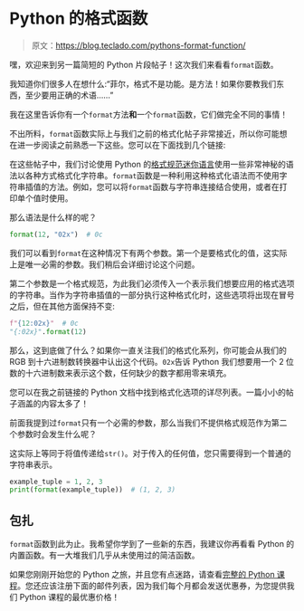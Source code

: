 # Python 的格式函数

> 原文：<https://blog.teclado.com/pythons-format-function/>

嘿，欢迎来到另一篇简短的 Python 片段帖子！这次我们来看看`format`函数。

我知道你们很多人在想什么:“菲尔，格式不是功能。是方法！如果你要教我们东西，至少要用正确的术语……”

我在这里告诉你有一个`format`方法**和**一个`format`函数，它们做完全不同的事情！

不出所料，`format`函数实际上与我们之前的格式化帖子非常接近，所以你可能想在进一步阅读之前熟悉一下这些。您可以在下面找到几个链接:

在这些帖子中，我们讨论使用 Python 的[格式规范迷你语言](https://docs.python.org/3/library/string.html#format-specification-mini-language)使用一些非常神秘的语法以各种方式格式化字符串。`format`函数是一种利用这种格式化语法而不使用字符串插值的方法。例如，您可以将`format`函数与字符串连接结合使用，或者在打印单个值时使用。

那么语法是什么样的呢？

```py
format(12, "02x")  # 0c 
```

我们可以看到`format`在这种情况下有两个参数。第一个是要格式化的值，这实际上是唯一必需的参数。我们稍后会详细讨论这个问题。

第二个参数是一个格式规范，为此我们必须传入一个表示我们想要应用的格式选项的字符串。当作为字符串插值的一部分执行这种格式化时，这些选项将出现在冒号之后，但在其他方面保持不变:

```py
f"{12:02x}"  # 0c
"{:02x}".format(12) 
```

那么，这到底做了什么？如果你一直关注我们的格式化系列，你可能会从我们的 RGB 到十六进制数转换器中认出这个代码。`02x`告诉 Python 我们想要用一个 2 位数的十六进制数来表示这个数，任何缺少的数字都用零来填充。

您可以在我之前链接的 Python 文档中找到格式化选项的详尽列表。一篇小小的帖子涵盖的内容太多了！

前面我提到过`format`只有一个必需的参数，那么当我们不提供格式规范作为第二个参数时会发生什么呢？

这实际上等同于将值传递给`str()`。对于传入的任何值，您只需要得到一个普通的字符串表示。

```py
example_tuple = 1, 2, 3
print(format(example_tuple))  # (1, 2, 3) 
```

## 包扎

`format`函数到此为止。我希望你学到了一些新的东西，我建议你再看看 Python 的内置函数。有一大堆我们几乎从未使用过的简洁函数。

如果您刚刚开始您的 Python 之旅，并且您有点迷路，请查看[完整的 Python 课程](https://www.udemy.com/the-complete-python-course/learn/?couponCode=BLOGGER)。您还应该注册下面的邮件列表，因为我们每个月都会发送优惠券，为您提供我们 Python 课程的最优惠价格！